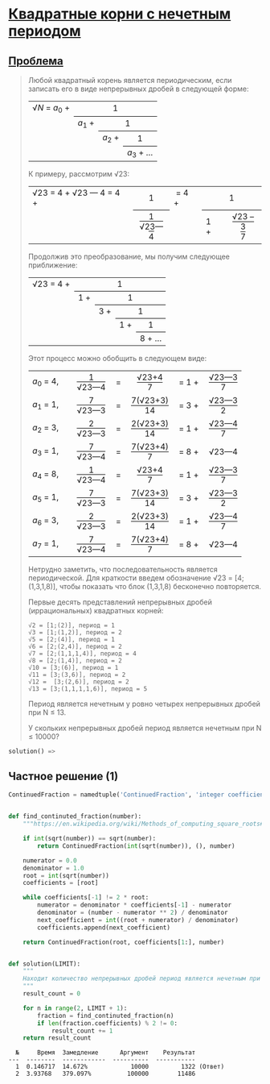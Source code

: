 # [Квадратные корни с нечетным периодом](TODO)
## [Проблема](https://euler.jakumo.org/problems/view/64.html)

> Любой квадратный корень является периодическим, если записать его в виде непрерывных дробей в следующей форме:
> 
> <table border="0" cellspacing="0" cellpadding="0">
> <tbody><tr>
> <td>√<var>N</var> = <var>a</var><sub>0</sub> +</td>
> <td colspan="3" style="border-bottom:1px solid #000;">
> <div style="text-align:center;">1</div>
> </td>
> </tr>
> <tr>
> <td>&nbsp;</td>
> <td><var>a</var><sub>1</sub> +</td>
> <td colspan="2" style="border-bottom:1px solid #000;">
> <div style="text-align:center;">1</div>
> </td>
> </tr>
> <tr>
> <td>&nbsp;</td>
> <td>&nbsp;</td>
> <td><var>a</var><sub>2</sub> +</td>
> <td style="border-bottom:1px solid #000;">
> <div style="text-align:center;">1</div>
> </td>
> </tr>
> <tr>
> <td>&nbsp;</td>
> <td>&nbsp;</td>
> <td>&nbsp;</td>
> <td><var>a</var><sub>3</sub> + …</td>
> </tr>
> </tbody></table>
>
> К примеру, рассмотрим √23:
> 
> <table border="0" cellspacing="0" cellpadding="0">
> <tbody><tr>
> <td>√23 = 4 + √23 — 4 = 4 +&nbsp;</td>
> <td style="border-bottom:1px solid #000;">
> <div style="text-align:center;">1</div>
> </td>
> <td>&nbsp;= 4 +&nbsp;</td>
> <td colspan="2" style="border-bottom:1px solid #000;">
> <div style="text-align:center;">1</div>
> </td>
> </tr>
> <tr>
> <td>&nbsp;</td>
> <td>
> <div style="text-align:center;">1<br><span style="border-top:1px solid #000;">√23—4</span></div>
> </td>
> <td>&nbsp;</td>
> <td>1 +&nbsp;</td>
> <td>
> <div style="text-align:center;"><span style="border-bottom:1px solid #000;">√23 – 3</span><br>7</div>
> </td>
> </tr>
> </tbody></table>
> 
> 
> Продолжив это преобразование, мы получим следующее приближение:
> 
> <table border="0" cellspacing="0" cellpadding="0">
> <tbody><tr>
> <td>√23 = 4 +</td>
> <td colspan="4" style="border-bottom:1px solid #000;">
> <div style="text-align:center;">1</div>
> </td>
> </tr>
> <tr>
> <td>&nbsp;</td>
> <td>1 +</td>
> <td colspan="3" style="border-bottom:1px solid #000;">
> <div style="text-align:center;">1</div>
> </td>
> </tr>
> <tr>
> <td>&nbsp;</td>
> <td>&nbsp;</td>
> <td>3 +</td>
> <td colspan="2" style="border-bottom:1px solid #000;">
> <div style="text-align:center;">1</div>
> </td>
> </tr>
> <tr>
> <td>&nbsp;</td>
> <td>&nbsp;</td>
> <td>&nbsp;</td>
> <td>1 +</td>
> <td style="border-bottom:1px solid #000;">
> <div style="text-align:center;">1</div>
> </td>
> </tr>
> <tr>
> <td>&nbsp;</td>
> <td>&nbsp;</td>
> <td>&nbsp;</td>
> <td>&nbsp;</td>
> <td>8 + …</td>
> </tr>
> </tbody></table>
> 
> Этот процесс можно обобщить в следующем виде:
> 
> <table border="0" cellspacing="0" cellpadding="0">
> <tbody><tr>
> <td><var>a</var><sub>0</sub> = 4,</td>
> <td>&nbsp;</td>
> <td>
> <div style="text-align:center;">1<br><span style="border-top:1px solid #000;">√23—4</span></div>
> </td>
> <td>&nbsp;=&nbsp;</td>
> <td>
> <div style="text-align:center;"><span style="border-bottom:1px solid #000;">√23+4</span><br>7</div>
> </td>
> <td>&nbsp;=&nbsp;1 +&nbsp;</td>
> <td>
> <div style="text-align:center;"><span style="border-bottom:1px solid #000;">√23—3</span><br>7</div>
> </td>
> </tr>
> <tr>
> <td><var>a</var><sub>1</sub> = 1,</td>
> <td>&nbsp;</td>
> <td>
> <div style="text-align:center;">7<br><span style="border-top:1px solid #000;">√23—3</span></div>
> </td>
> <td>&nbsp;=&nbsp;</td>
> <td>
> <div style="text-align:center;"><span style="border-bottom:1px solid #000;">7(√23+3)</span><br>14</div>
> </td>
> <td>&nbsp;=&nbsp;3 +&nbsp;</td>
> <td>
> <div style="text-align:center;"><span style="border-bottom:1px solid #000;">√23—3</span><br>2</div>
> </td>
> </tr>
> <tr>
> <td><var>a</var><sub>2</sub> = 3,</td>
> <td>&nbsp;</td>
> <td>
> <div style="text-align:center;">2<br><span style="border-top:1px solid #000;">√23—3</span></div>
> </td>
> <td>&nbsp;=&nbsp;</td>
> <td>
> <div style="text-align:center;"><span style="border-bottom:1px solid #000;">2(√23+3)</span><br>14</div>
> </td>
> <td>&nbsp;=&nbsp;1 +&nbsp;</td>
> <td>
> <div style="text-align:center;"><span style="border-bottom:1px solid #000;">√23—4</span><br>7</div>
> </td>
> </tr>
> <tr>
> <td><var>a</var><sub>3</sub> = 1,</td>
> <td>&nbsp;</td>
> <td>
> <div style="text-align:center;">7<br><span style="border-top:1px solid #000;">√23—4</span></div>
> </td>
> <td>&nbsp;=&nbsp;</td>
> <td>
> <div style="text-align:center;"><span style="border-bottom:1px solid #000;">7(√23+4)</span><br>7</div>
> </td>
> <td>&nbsp;=&nbsp;8 +&nbsp;</td>
> <td>√23—4</td>
> </tr>
> <tr>
> <td><var>a</var><sub>4</sub> = 8,</td>
> <td>&nbsp;</td>
> <td>
> <div style="text-align:center;">1<br><span style="border-top:1px solid #000;">√23—4</span></div>
> </td>
> <td>&nbsp;=&nbsp;</td>
> <td>
> <div style="text-align:center;"><span style="border-bottom:1px solid #000;">√23+4</span><br>7</div>
> </td>
> <td>&nbsp;=&nbsp;1 +&nbsp;</td>
> <td>
> <div style="text-align:center;"><span style="border-bottom:1px solid #000;">√23—3</span><br>7</div>
> </td>
> </tr>
> <tr>
> <td><var>a</var><sub>5</sub> = 1,</td>
> <td>&nbsp;</td>
> <td>
> <div style="text-align:center;">7<br><span style="border-top:1px solid #000;">√23—3</span></div>
> </td>
> <td>&nbsp;=&nbsp;</td>
> <td>
> <div style="text-align:center;"><span style="border-bottom:1px solid #000;">7(√23+3)</span><br>14</div>
> </td>
> <td>&nbsp;=&nbsp;3 +&nbsp;</td>
> <td>
> <div style="text-align:center;"><span style="border-bottom:1px solid #000;">√23—3</span><br>2</div>
> </td>
> </tr>
> <tr>
> <td><var>a</var><sub>6</sub> = 3,</td>
> <td>&nbsp;</td>
> <td>
> <div style="text-align:center;">2<br><span style="border-top:1px solid #000;">√23—3</span></div>
> </td>
> <td>&nbsp;=&nbsp;</td>
> <td>
> <div style="text-align:center;"><span style="border-bottom:1px solid #000;">2(√23+3)</span><br>14</div>
> </td>
> <td>&nbsp;=&nbsp;1 +&nbsp;</td>
> <td>
> <div style="text-align:center;"><span style="border-bottom:1px solid #000;">√23—4</span><br>7</div>
> </td>
> </tr>
> <tr>
> <td><var>a</var><sub>7</sub> = 1,</td>
> <td>&nbsp;</td>
> <td>
> <div style="text-align:center;">7<br><span style="border-top:1px solid #000;">√23—4</span></div>
> </td>
> <td>&nbsp;=&nbsp;</td>
> <td>
> <div style="text-align:center;"><span style="border-bottom:1px solid #000;">7(√23+4)</span><br>7</div>
> </td>
> <td>&nbsp;=&nbsp;8 +&nbsp;</td>
> <td>√23—4</td>
> </tr>
> </tbody></table>
> 
> 
> Нетрудно заметить, что последовательность является периодической. Для краткости введем обозначение √23 = [4;(1,3,1,8)], чтобы показать что блок (1,3,1,8) бесконечно повторяется.
> 
> Первые десять представлений непрерывных дробей (иррациональных) квадратных корней:
> 
>     √2 = [1;(2)], период = 1
>     √3 = [1;(1,2)], период = 2
>     √5 = [2;(4)], период = 1
>     √6 = [2;(2,4)], период = 2
>     √7 = [2;(1,1,1,4)], период = 4
>     √8 = [2;(1,4)], период = 2
>     √10 = [3;(6)], период = 1
>     √11 = [3;(3,6)], период = 2
>     √12 =  [3;(2,6)], период = 2
>     √13 = [3;(1,1,1,1,6)], период = 5
> 
> Период является нечетным у ровно четырех непрерывных дробей при N ≤ 13.
> 
> У скольких непрерывных дробей период является нечетным при N ≤ 10000?

``` python
solution() =>  
```

## Частное решение (1)
```python
ContinuedFraction = namedtuple('ContinuedFraction', 'integer coefficients base')


def find_continuted_fraction(number):
    """https://en.wikipedia.org/wiki/Methods_of_computing_square_roots#Continued_fraction_expansion"""

    if int(sqrt(number)) == sqrt(number):
        return ContinuedFraction(int(sqrt(number)), (), number)

    numerator = 0.0
    denominator = 1.0
    root = int(sqrt(number))
    coefficients = [root]

    while coefficients[-1] != 2 * root:
        numerator = denominator * coefficients[-1] - numerator
        denominator = (number - numerator ** 2) / denominator
        next_coefficient = int((root + numerator) / denominator)
        coefficients.append(next_coefficient)

    return ContinuedFraction(root, coefficients[1:], number)


def solution(LIMIT):
    """
    Находит количество непрерывных дробей период является нечетным при N ≤ 10000.
    """
    result_count = 0

    for n in range(2, LIMIT + 1):
        fraction = find_continuted_fraction(n)
        if len(fraction.coefficients) % 2 != 0:
            result_count += 1
    return result_count
```
```text
  №     Время  Замедление      Аргумент    Результат
---  --------  ------------  ----------  -----------
  1  0.146717  14.672%            10000         1322 (Ответ)
  2  3.93768   379.097%          100000        11486
```